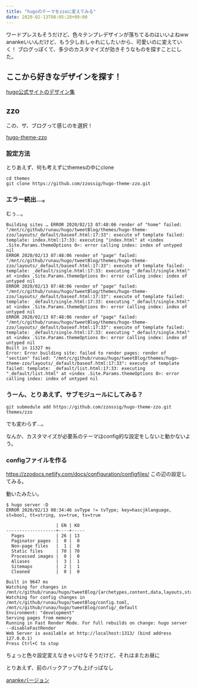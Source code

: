```yaml
---
title: "hugoのテーマをzzoに変えてみる"
date: 2020-02-13T08:05:28+09:00
---
```


ワードプレスもそうだけど、色々テンプレデザインが落ちてるのはいいよねww
anankeいいんだけど、もう少しおしゃれにしたいから、可愛いのに変えていく！
ブログっぽくて、多少のカスタマイズが効きそうなものを探すことにした。

## ここから好きなデザインを探す！
[hugo公式サイトのデザイン集](https://themes.gohugo.io/tags/blog/)

## zzo

この、ザ、ブログって感じのを選択！

[hugo-theme-zzo](https://themes.gohugo.io/hugo-theme-zzo/)

### 設定方法

とりあえず、何も考えずにthemesの中にclone

```
cd themes
git clone https://github.com/zzossig/hugo-theme-zzo.git
```

### エラー続出…。

むぅ…。

```
Building sites … ERROR 2020/02/13 07:48:06 render of "home" failed: "/mnt/c/github/runau/hugo/tweetBlog/themes/hugo-theme-zzo/layouts/_default/baseof.html:17:33": execute of template failed: template: index.html:17:33: executing "index.html" at <index .Site.Params.themeOptions 0>: error calling index: index of untyped nil
ERROR 2020/02/13 07:48:06 render of "page" failed: "/mnt/c/github/runau/hugo/tweetBlog/themes/hugo-theme-zzo/layouts/_default/baseof.html:17:33": execute of template failed: template: _default/single.html:17:33: executing "_default/single.html" at <index .Site.Params.themeOptions 0>: error calling index: index of untyped nil
ERROR 2020/02/13 07:48:06 render of "page" failed: "/mnt/c/github/runau/hugo/tweetBlog/themes/hugo-theme-zzo/layouts/_default/baseof.html:17:33": execute of template failed: template: _default/single.html:17:33: executing "_default/single.html" at <index .Site.Params.themeOptions 0>: error calling index: index of untyped nil
ERROR 2020/02/13 07:48:06 render of "page" failed: "/mnt/c/github/runau/hugo/tweetBlog/themes/hugo-theme-zzo/layouts/_default/baseof.html:17:33": execute of template failed: template: _default/single.html:17:33: executing "_default/single.html" at <index .Site.Params.themeOptions 0>: error calling index: index of untyped nil
Built in 11327 ms
Error: Error building site: failed to render pages: render of "section" failed: "/mnt/c/github/runau/hugo/tweetBlog/themes/hugo-theme-zzo/layouts/_default/baseof.html:17:33": execute of template failed: template: _default/list.html:17:33: executing "_default/list.html" at <index .Site.Params.themeOptions 0>: error calling index: index of untyped nil
```

### うーん、とりあえず、サブモジュールにしてみる？

```
git submodule add https://github.com/zzossig/hugo-theme-zzo.git themes/zzo
```

でも変わらず…。

なんか、カスタマイズが必要系のテーマはconfig的な設定をしないと動かないよう。

### configファイルを作る

https://zzodocs.netlify.com/docs/configuration/configfiles/
この辺の設定してみる。

動いたみたい。

```
$ hugo server -D
ERROR 2020/02/13 08:34:46 svType != tvType; key=hascjklanguage, st=bool, tt=string, sv=true, tv=true

                   | EN | KO  
-------------------+----+-----
  Pages            | 26 | 13  
  Paginator pages  |  0 |  0  
  Non-page files   |  1 |  0  
  Static files     | 70 | 70  
  Processed images |  0 |  0  
  Aliases          |  3 |  1  
  Sitemaps         |  2 |  1  
  Cleaned          |  0 |  0  

Built in 9647 ms
Watching for changes in /mnt/c/github/runau/hugo/tweetBlog/{archetypes,content,data,layouts,static,themes}
Watching for config changes in /mnt/c/github/runau/hugo/tweetBlog/config.toml, /mnt/c/github/runau/hugo/tweetBlog/config/_default
Environment: "development"
Serving pages from memory
Running in Fast Render Mode. For full rebuilds on change: hugo server --disableFastRender
Web Server is available at http://localhost:1313/ (bind address 127.0.0.1)
Press Ctrl+C to stop
```

ちょっと色々設定変えなきゃいけなそうだけど、それはまたお昼に

とりあえず、前のバックアップも上げっぱなし

[anankeバージョン](https://encr.jp/blog-ananke)